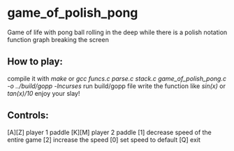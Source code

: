 # game_of_polish_pong
Game of life with pong ball rolling in the deep while there is a polish notation function graph breaking the screen

## How to play:
  compile it with *make* or *gcc funcs.c parse.c stack.c game_of_polish_pong.c -o ../build/gopp -lncurses*
  run build/gopp file
  write the function like *sin(x)* or *tan(x)/10*
  enjoy your slay!
  
## Controls:
  \[A]\[Z] player 1 paddle
  \[K]\[M] player 2 paddle
  \[1] decrease speed of the entire game
  \[2] increase the speed
  \[0] set speed to default
  \[Q] exit
  

